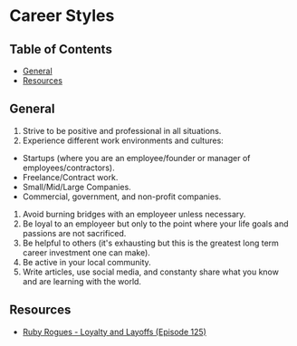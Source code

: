 # Career Styles

<!-- Tocer[start]: Auto-generated, don't remove. -->

## Table of Contents

  - [General](#general)
  - [Resources](#resources)

<!-- Tocer[finish]: Auto-generated, don't remove. -->

## General

1. Strive to be positive and professional in all situations.
1. Experience different work environments and cultures:
  - Startups (where you are an employee/founder or manager of employees/contractors).
  - Freelance/Contract work.
  - Small/Mid/Large Companies.
  - Commercial, government, and non-profit companies.
1. Avoid burning bridges with an employeer unless necessary.
1. Be loyal to an employeer but only to the point where your life goals and passions are not
   sacrificed.
1. Be helpful to others (it's exhausting but this is the greatest long term career investment one
   can make).
1. Be active in your local community.
1. Write articles, use social media, and constanty share what you know and are learning with the
   world.

## Resources

- [Ruby Rogues - Loyalty and Layoffs (Episode 125)](http://rubyrogues.com/125-rr-loyalty-and-layoffs)
